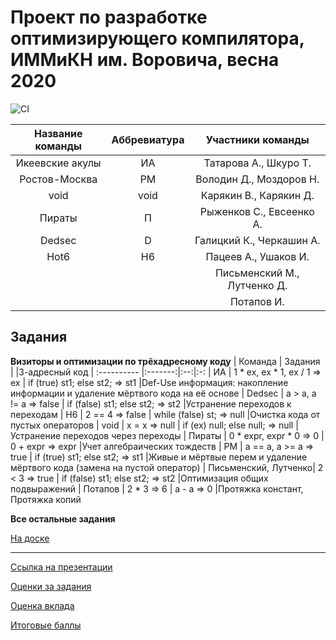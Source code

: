 # Проект по разработке оптимизирующего компилятора, ИММиКН им. Воровича, весна 2020
![CI](https://github.com/Taally/FIIT_6_compiler/workflows/CI/badge.svg)

|Название команды |Аббревиатура|Участники команды|
|:-----------------:|:-------------:|:-----------------:|
|Икеевские акулы|ИА|Татарова А., Шкуро Т.|
|Ростов-Москва|РМ|Володин Д., Моздоров Н.|
|void|void|Карякин В., Карякин Д.|
|Пираты|П|Рыженков С., Евсеенко А.|
|Dedsec|D|Галицкий К., Черкашин А.|
|Hot6|H6|Пацеев А., Ушаков И.|
||| Письменский М., Лутченко Д.|
||| Потапов И. |

## Задания

**Визиторы и оптимизации по трёхадресному коду**
| Команда  | Задания | |3-адресный код
| :---------- |:-------:|:--:|:-:
| ИА | 1 \* ex, ex \* 1, ex / 1 => ex | if (true) st1; else st2; => st1 |Def-Use информация: накопление информации и удаление мёртвого кода на её основе
| Dedsec | a > a, a != a => false | if (false) st1; else st2; => st2 |Устранение переходов к переходам
| H6 | 2 == 4 => false | while (false) st; => null |Очистка кода от пустых операторов
| void | x = x => null | if (ex) null; else null; => null |Устранение переходов через переходы
| Пираты | 0 \* expr, expr \* 0 => 0 | 0 + expr => expr  |Учет алгебраических тождеств
| РМ | a == a, a >= a => true | if (true) st1; else st2; => st1 |Живые и мёртвые перем и удаление мёртвого кода (замена на пустой оператор)
| Письменский, Лутченко| 2 < 3 => true | if (false) st1; else st2; => st2 |Оптимизация общих подвыражений
| Потапов | 2 * 3 => 6 | a - a => 0 |Протяжка констант, Протяжка копий

**Все остальные задания**

[На доске](https://github.com/Taally/FIIT_6_compiler/projects/1)

---

[Ссылка на презентации](https://drive.google.com/drive/folders/127Dj3_lesQxzR_1TgBZtKZEX8gE-nLcQ?usp=sharing)

[Оценки за задания](https://docs.google.com/spreadsheets/d/18Ysxv_N48cqO2YVmVpBK5DG7GhJb2gEuApNWYwK9waI/edit?usp=sharing)

[Оценка вклада](https://docs.google.com/spreadsheets/d/1_VBAsqVdHGiMEaFM5YgWc6Kq4u-lkLW4V23hL-Z0UF4/edit?usp=sharing)

[Итоговые баллы](https://docs.google.com/spreadsheets/d/11ts0XgNcjWVp8IhpGTKyvTTQoF5XksyeygtxOV9F4dI/edit?usp=sharing)

